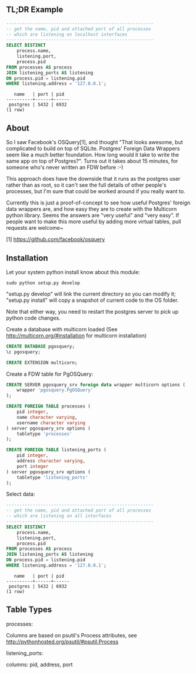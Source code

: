 TL;DR Example
-------------

```sql
--------------------------------------------------------
-- get the name, pid and attached port of all processes 
-- which are listening on localhost interfaces
--------------------------------------------------------
SELECT DISTINCT 
    process.name, 
    listening.port, 
    process.pid
FROM processes AS process
JOIN listening_ports AS listening
ON process.pid = listening.pid
WHERE listening.address = '127.0.0.1';
```

```
   name   | port | pid  
----------+------+------
 postgres | 5432 | 6932
(1 row)

```


About
-----

So I saw Facebook's OSQuery[1], and thought "That looks awesome, but
complicated to build on top of SQLite. Postgres' Foreign Data Wrappers seem
like a much better foundation. How long would it take to write the same app
on top of Postgres?". Turns out it takes about 15 minutes, for someone who's
never written an FDW before :-)

This approach does have the downside that it runs as the postgres user rather
than as root, so it can't see the full details of other people's processes,
but I'm sure that could be worked around if you really want to.

Currently this is just a proof-of-concept to see how useful Postgres' foreign
data wrappers are, and how easy they are to create with the Multicorn python
library. Seems the answers are "very useful" and "very easy". If people want
to make this more useful by adding more virtual tables, pull requests are
welcome~

[1] https://github.com/facebook/osquery


Installation
------------

Let your system python install know about this module:
```
sudo python setup.py develop
```
"setup.py develop" will link the current directory so you can modify it; "setup.py install" will copy a snapshot of current code to the OS folder.

Note that either way, you need to restart the postgres server to pick up python code changes.


Create a database with multicorn loaded (See http://multicorn.org/#installation for multicorn installation)
```sql
CREATE DATABASE pgosquery;
\c pgosquery;

CREATE EXTENSION multicorn;
```

Create a FDW table for PgOSQuery:
```sql
CREATE SERVER pgosquery_srv foreign data wrapper multicorn options (
    wrapper 'pgosquery.PgOSQuery'
);

CREATE FOREIGN TABLE processes (
    pid integer,
    name character varying,
	username character varying
) server pgosquery_srv options (
    tabletype 'processes'
);  

CREATE FOREIGN TABLE listening_ports (
    pid integer,
    address character varying,
	port integer
) server pgosquery_srv options (
    tabletype 'listening_ports'
);  
```

Select data:
```sql
--------------------------------------------------------
-- get the name, pid and attached port of all processes 
-- which are listening on all interfaces
--------------------------------------------------------
SELECT DISTINCT 
    process.name, 
    listening.port, 
    process.pid
FROM processes AS process
JOIN listening_ports AS listening
ON process.pid = listening.pid
WHERE listening.address = '127.0.0.1';
```

```
   name   | port | pid  
----------+------+------
 postgres | 5432 | 6932
(1 row)

```


Table Types
-----------

processes:

Columns are based on psutil's Process attributes, see http://pythonhosted.org/psutil/#psutil.Process


listening_ports:

columns: pid, address, port
